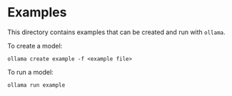 # Examples

This directory contains examples that can be created and run with `ollama`.

To create a model:

```
ollama create example -f <example file>
```

To run a model:

```
ollama run example
```
